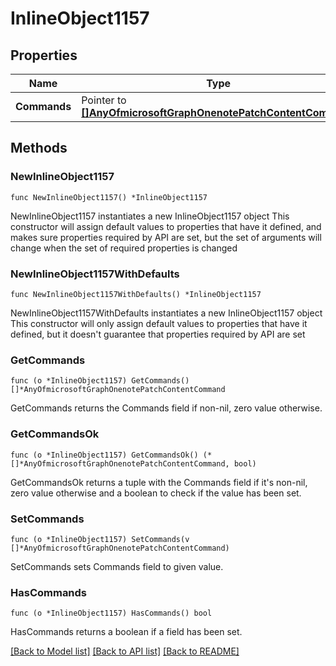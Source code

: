 # InlineObject1157

## Properties

Name | Type | Description | Notes
------------ | ------------- | ------------- | -------------
**Commands** | Pointer to [**[]AnyOfmicrosoftGraphOnenotePatchContentCommand**](AnyOfmicrosoftGraphOnenotePatchContentCommand.md) |  | [optional] 

## Methods

### NewInlineObject1157

`func NewInlineObject1157() *InlineObject1157`

NewInlineObject1157 instantiates a new InlineObject1157 object
This constructor will assign default values to properties that have it defined,
and makes sure properties required by API are set, but the set of arguments
will change when the set of required properties is changed

### NewInlineObject1157WithDefaults

`func NewInlineObject1157WithDefaults() *InlineObject1157`

NewInlineObject1157WithDefaults instantiates a new InlineObject1157 object
This constructor will only assign default values to properties that have it defined,
but it doesn't guarantee that properties required by API are set

### GetCommands

`func (o *InlineObject1157) GetCommands() []*AnyOfmicrosoftGraphOnenotePatchContentCommand`

GetCommands returns the Commands field if non-nil, zero value otherwise.

### GetCommandsOk

`func (o *InlineObject1157) GetCommandsOk() (*[]*AnyOfmicrosoftGraphOnenotePatchContentCommand, bool)`

GetCommandsOk returns a tuple with the Commands field if it's non-nil, zero value otherwise
and a boolean to check if the value has been set.

### SetCommands

`func (o *InlineObject1157) SetCommands(v []*AnyOfmicrosoftGraphOnenotePatchContentCommand)`

SetCommands sets Commands field to given value.

### HasCommands

`func (o *InlineObject1157) HasCommands() bool`

HasCommands returns a boolean if a field has been set.


[[Back to Model list]](../README.md#documentation-for-models) [[Back to API list]](../README.md#documentation-for-api-endpoints) [[Back to README]](../README.md)


